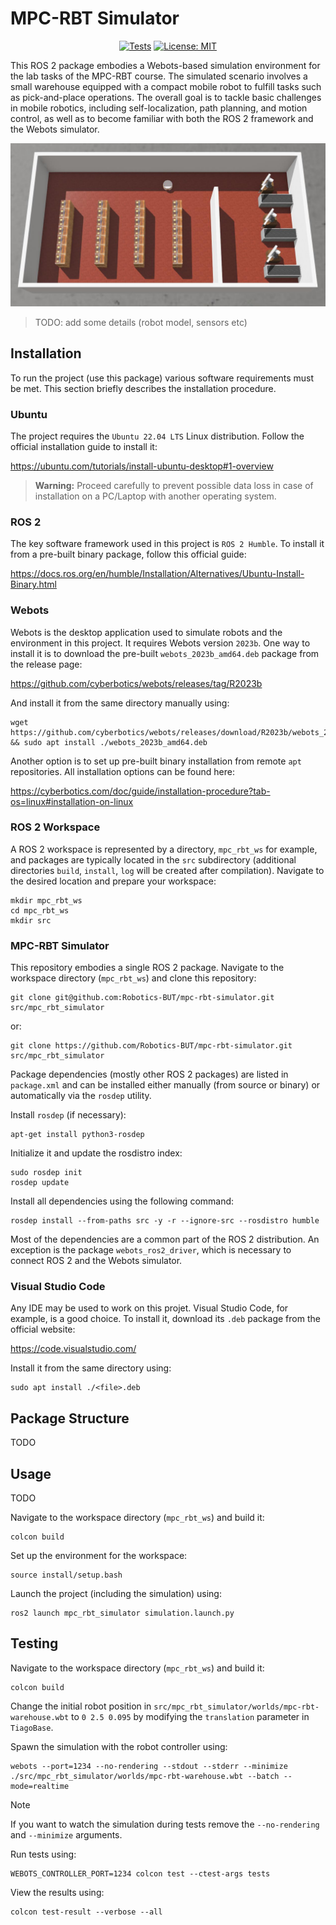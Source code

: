 # MPC-RBT Simulator

<div align="center">

[![Tests](https://github.com/Robotics-BUT/mpc-rbt-simulator/actions/workflows/test.yml/badge.svg?branch=main)](https://github.com/Robotics-BUT/mpc-rbt-simulator/actions/workflows/test.yml)
[![License: MIT](https://img.shields.io/badge/License-MIT-yellow.svg)](https://opensource.org/licenses/MIT)

</div>

This ROS 2 package embodies a Webots-based simulation environment for the lab tasks of the MPC-RBT course. The simulated scenario involves a small warehouse equipped with a compact mobile robot to fulfill tasks such as pick-and-place operations. The overall goal is to tackle basic challenges in mobile robotics, including self-localization, path planning, and motion control, as well as to become familiar with both the ROS 2 framework and the Webots simulator.

![The simulated warehouse](media/warehouse.jpg)

> TODO: add some details (robot model, sensors etc)

## Installation

To run the project (use this package) various software requirements must be met. This section briefly describes the installation procedure.

### Ubuntu

The project requires the `Ubuntu 22.04 LTS` Linux distribution. Follow the official installation guide to install it:

https://ubuntu.com/tutorials/install-ubuntu-desktop#1-overview

> **Warning:** Proceed carefully to prevent possible data loss in case of installation on a PC/Laptop with another operating system.

### ROS 2

The key software framework used in this project is `ROS 2 Humble`. To install it from a pre-built binary package, follow this official guide:

https://docs.ros.org/en/humble/Installation/Alternatives/Ubuntu-Install-Binary.html

### Webots

Webots is the desktop application used to simulate robots and the environment in this project. It requires Webots version `2023b`. One way to install it is to download the pre-built `webots_2023b_amd64.deb` package from the release page:

https://github.com/cyberbotics/webots/releases/tag/R2023b

And install it from the same directory manually using:

```
wget https://github.com/cyberbotics/webots/releases/download/R2023b/webots_2023b_amd64.deb && sudo apt install ./webots_2023b_amd64.deb
```

Another option is to set up pre-built binary installation from remote `apt` repositories. All installation options can be found here:

https://cyberbotics.com/doc/guide/installation-procedure?tab-os=linux#installation-on-linux

### ROS 2 Workspace

A ROS 2 workspace is represented by a directory, `mpc_rbt_ws` for example, and packages are typically located in the `src` subdirectory (additional directories `build`, `install`, `log` will be created after compilation). Navigate to the desired location and prepare your workspace:

```
mkdir mpc_rbt_ws
cd mpc_rbt_ws
mkdir src
```

### MPC-RBT Simulator

This repository embodies a single ROS 2 package. Navigate to the workspace directory (`mpc_rbt_ws`) and clone this repository:

```
git clone git@github.com:Robotics-BUT/mpc-rbt-simulator.git src/mpc_rbt_simulator
```

or:

```
git clone https://github.com/Robotics-BUT/mpc-rbt-simulator.git src/mpc_rbt_simulator
```

Package dependencies (mostly other ROS 2 packages) are listed in `package.xml` and can be installed either manually (from source or binary) or automatically via the `rosdep` utility.

Install `rosdep` (if necessary):

```
apt-get install python3-rosdep
```

Initialize it and update the rosdistro index:

```
sudo rosdep init
rosdep update
```

Install all dependencies using the following command:

```
rosdep install --from-paths src -y -r --ignore-src --rosdistro humble
```

Most of the dependencies are a common part of the ROS 2 distribution. An exception is the package `webots_ros2_driver`, which is necessary to connect ROS 2 and the Webots simulator.

### Visual Studio Code

Any IDE may be used to work on this projet. Visual Studio Code, for example, is a good choice. To install it, download its `.deb` package from the official website:

https://code.visualstudio.com/

Install it from the same directory using:

```
sudo apt install ./<file>.deb
```

## Package Structure

TODO

## Usage

TODO

Navigate to the workspace directory (`mpc_rbt_ws`) and build it:

```
colcon build
```

Set up the environment for the workspace:

```
source install/setup.bash
```

Launch the project (including the simulation) using:

```
ros2 launch mpc_rbt_simulator simulation.launch.py
```

## Testing

Navigate to the workspace directory (`mpc_rbt_ws`) and build it:

```
colcon build
```

Change the initial robot position in `src/mpc_rbt_simulator/worlds/mpc-rbt-warehouse.wbt` to `0 2.5 0.095` by modifying the `translation` parameter in `TiagoBase`.

Spawn the simulation with the robot controller using:

```
webots --port=1234 --no-rendering --stdout --stderr --minimize ./src/mpc_rbt_simulator/worlds/mpc-rbt-warehouse.wbt --batch --mode=realtime
```
> [!NOTE]
> If you want to watch the simulation during tests remove the `--no-rendering` and `--minimize` arguments.

Run tests using:

```
WEBOTS_CONTROLLER_PORT=1234 colcon test --ctest-args tests
```

View the results using:
```
colcon test-result --verbose --all
```
